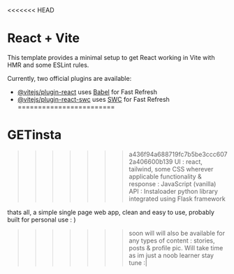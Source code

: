 <<<<<<< HEAD
# React + Vite

This template provides a minimal setup to get React working in Vite with HMR and some ESLint rules.

Currently, two official plugins are available:

- [@vitejs/plugin-react](https://github.com/vitejs/vite-plugin-react/blob/main/packages/plugin-react/README.md) uses [Babel](https://babeljs.io/) for Fast Refresh
- [@vitejs/plugin-react-swc](https://github.com/vitejs/vite-plugin-react-swc) uses [SWC](https://swc.rs/) for Fast Refresh
========================


# GETinsta
>>>>>>> a436f94a688719fc7b5be3ccc6072a406600b139
>>>>>>> UI : react, tailwind, some CSS wherever applicable
>>>>>>> functionality & response : JavaScript (vanilla)
>>>>>>> API : Instaloader python library
>>>>>>> integrated using Flask framework


thats all, a simple single page web app, clean and easy to use, probably built for personal use : )

>>>>>>> soon will will also be available for any types of content : stories, posts & profile pic. Will take time as im just a noob learner
>>>>>>>  stay tune :|
